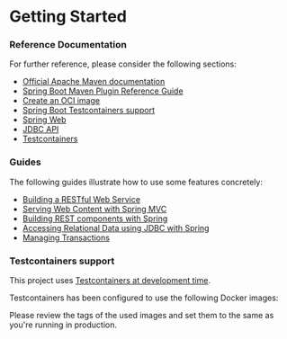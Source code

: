 # Getting Started

### Reference Documentation
For further reference, please consider the following sections:

* [Official Apache Maven documentation](https://maven.apache.org/guides/index.html)
* [Spring Boot Maven Plugin Reference Guide](https://docs.spring.io/spring-boot/docs/3.3.0-M1/maven-plugin/reference/html/)
* [Create an OCI image](https://docs.spring.io/spring-boot/docs/3.3.0-M1/maven-plugin/reference/html/#build-image)
* [Spring Boot Testcontainers support](https://docs.spring.io/spring-boot/docs/3.3.0-M1/reference/html/features.html#features.testing.testcontainers)
* [Spring Web](https://docs.spring.io/spring-boot/docs/3.3.0-M1/reference/htmlsingle/index.html#web)
* [JDBC API](https://docs.spring.io/spring-boot/docs/3.3.0-M1/reference/htmlsingle/index.html#data.sql)
* [Testcontainers](https://java.testcontainers.org/)

### Guides
The following guides illustrate how to use some features concretely:

* [Building a RESTful Web Service](https://spring.io/guides/gs/rest-service/)
* [Serving Web Content with Spring MVC](https://spring.io/guides/gs/serving-web-content/)
* [Building REST components with Spring](https://spring.io/guides/tutorials/rest/)
* [Accessing Relational Data using JDBC with Spring](https://spring.io/guides/gs/relational-data-access/)
* [Managing Transactions](https://spring.io/guides/gs/managing-transactions/)

### Testcontainers support

This project uses [Testcontainers at development time](https://docs.spring.io/spring-boot/docs/3.3.0-M1/reference/html/features.html#features.testing.testcontainers.at-development-time).

Testcontainers has been configured to use the following Docker images:


Please review the tags of the used images and set them to the same as you're running in production.

